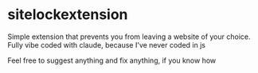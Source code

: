 # sitelockextension
Simple extension that prevents you from leaving a website of your choice. 
Fully vibe coded with claude, because I've never coded in js

Feel free to suggest anything and fix anything, if you know how
